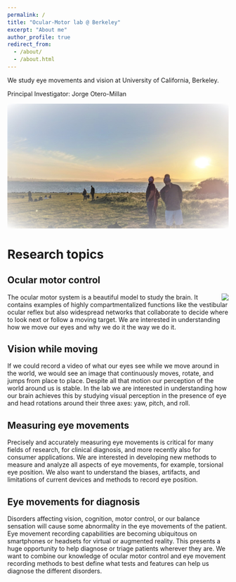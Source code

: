 ```yaml
---
permalink: /
title: "Ocular-Motor lab @ Berkeley"
excerpt: "About me"
author_profile: true
redirect_from: 
  - /about/
  - /about.html
---
```


We study eye movements and vision at University of California, Berkeley. 

Principal Investigator: Jorge Otero-Millan

![OMlab at the Berkeley Marina](images/labmarina.jpg)

Research topics
======

Ocular motor control
------
<image style="float:right" src="images/Icon.gif"/>The ocular motor system is a beautiful model to study the brain. It contains examples of highly compartmentalized functions like the vestibular ocular reflex but also widespread networks that collaborate to decide where to look next or follow a moving target. We are interested in understanding how we move our eyes and why we do it the way we do it.

Vision while moving
------
If we could record a video of what our eyes see while we move around in the world, we would see an image that continuously moves, rotate, and jumps from place to place. Despite all that motion our perception of the world around us is stable. In the lab we are interested in understanding how our brain achieves this by studying visual perception in the presence of eye and head rotations around their three axes: yaw, pitch, and roll.

Measuring eye movements
------
Precisely and accurately measuring eye movements is critical for many fields of research, for clinical diagnosis, and more recently also for consumer applications. We are interested in developing new methods to measure and analyze all aspects of eye movements, for example, torsional eye position. We also want to understand the biases, artifacts, and limitations of current devices and methods to record eye position. 

Eye movements for diagnosis
------
Disorders affecting vision, cognition, motor control, or our balance sensation will cause some abnormality in the eye movements of the patient. Eye movement recording capabilities are becoming ubiquitous on smartphones or headsets for virtual or augmented reality. This presents a huge opportunity to help diagnose or triage patients wherever they are. We want to combine our knowledge of ocular motor control and eye movement recording methods to best define what tests and features can help us diagnose the different disorders.



